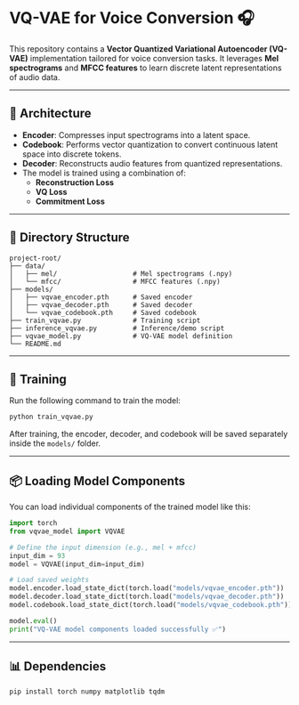 # VQ-VAE for Voice Conversion 🎧

This repository contains a **Vector Quantized Variational Autoencoder (VQ-VAE)** implementation tailored for voice conversion tasks. It leverages **Mel spectrograms** and **MFCC features** to learn discrete latent representations of audio data.

---

## 🧠 Architecture

- **Encoder**: Compresses input spectrograms into a latent space.
- **Codebook**: Performs vector quantization to convert continuous latent space into discrete tokens.
- **Decoder**: Reconstructs audio features from quantized representations.
- The model is trained using a combination of:
  - **Reconstruction Loss**
  - **VQ Loss**
  - **Commitment Loss**

---

## 📁 Directory Structure

```
project-root/
├── data/
│   ├── mel/                   # Mel spectrograms (.npy)
│   └── mfcc/                  # MFCC features (.npy)
├── models/
│   ├── vqvae_encoder.pth      # Saved encoder
│   ├── vqvae_decoder.pth      # Saved decoder
│   └── vqvae_codebook.pth     # Saved codebook
├── train_vqvae.py             # Training script
├── inference_vqvae.py         # Inference/demo script
├── vqvae_model.py             # VQ-VAE model definition
└── README.md
```

---

## 🚀 Training

Run the following command to train the model:

```bash
python train_vqvae.py
```

After training, the encoder, decoder, and codebook will be saved separately inside the `models/` folder.

---

## 📦 Loading Model Components

You can load individual components of the trained model like this:

```python
import torch
from vqvae_model import VQVAE

# Define the input dimension (e.g., mel + mfcc)
input_dim = 93
model = VQVAE(input_dim=input_dim)

# Load saved weights
model.encoder.load_state_dict(torch.load("models/vqvae_encoder.pth"))
model.decoder.load_state_dict(torch.load("models/vqvae_decoder.pth"))
model.codebook.load_state_dict(torch.load("models/vqvae_codebook.pth"))

model.eval()
print("VQ-VAE model components loaded successfully ✅")
```

---

## 📊 Dependencies

```bash
pip install torch numpy matplotlib tqdm
```
